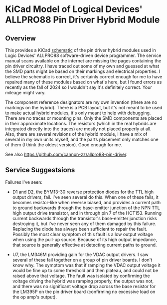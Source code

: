 # KiCad Model of Logical Devices' ALLPRO88 Pin Driver Hybrid Module

## Overview

This provides a KiCad [schematic](https://github.com/user-attachments/files/18313998/pin_driver_hybrid.pdf) of the pin driver hybrid modules used in Logic Devices' ALLPRO88 software-driven device programmer.  The service manual scans available on the internet are missing the pages containing the pin driver circuitry.  I have traced out some of my own and guessed at what the SMD parts might be based on their markings and electrical properties.  I believe the schematic is correct, it's certainly correct enough for me to have repaired many of these modules based on what's here, but I found errors as recently as the fall of 2024 so I wouldn't say it's definitely correct.  Your mileage might vary.

The component reference designators are my own invention (there are no markings on the hybrid).  There is a PCB layout, but it's not meant to be used to make actual hybrid modules, it's only meant to help with debugging.  There are no traces or mounting pins.  Only the SMD components are placed in their approximate locations.  The resistors (which in the real hybrids are integrated directly into the traces) are mostly not placed properly at all.  Also, there are several revisions of the hybrid module, I have a mix of several in my own units myself, and the parts placement only matches one of them (I think the oldest version).  Good enough for me.

See also https://github.com/cannon-zz/allpro88-pin-driver.

## Service Suggestsions

Failures I've seen:

 * D1 and D2, the BYM13-30 reverse protection diodes for the TTL high output drivers, fail.  I've seen several do this.  When one of these fails, it becomes resistor-like when reverse biased, and provides a current path to ground backwards through the base-emitter junction of the NPN TTL high output drive transistor, and in through pin 7 of the HCT153.  Running current backwards through the transistor's base-emitter junction risks destroying it, but I've never seen any of them damaged by this failure.  Replacing the diode has always been sufficient to repair the fault.  Possibly the most clear symptom of this fault is a low output voltage when using the pull-up source.  Because of its high output impedance, that source is generally effective at detecting current paths to ground.

 * U7, the LM346M providing gain for the VDAC output drivers.  I saw several of these fail together on a group of pin driver boards.  I don't know why.  The symptom was that if ramping the VDAC output voltage it would be fine up to some threshold and then plateau, and could not be raised above that voltage.  The fault was isolated by confirming the voltage driving the hybrid was ramping properly, the output was not, and there was no significant voltage drop across the base resistor for the LM395P on the pin driver board (confirming no excessive load on the op amp's output).
